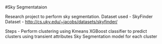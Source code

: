 #Sky Segmentataion

Research project to perform sky segmentation. Dataset used - SkyFinder
Dataset - http://cs.uky.edu/~jacobs/datasets/skyfinder/

Steps - Perform clustering using Kmeans
	XGBoost classifier to predict clusters using transient attributes
	Sky Segmentation model for each cluster

